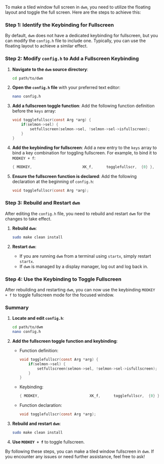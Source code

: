 To make a tiled window full screen in `dwm`, you need to utilize the floating layout and toggle the full screen. Here are the steps to achieve this:

### Step 1: Identify the Keybinding for Fullscreen

By default, `dwm` does not have a dedicated keybinding for fullscreen, but you can modify the `config.h` file to include one. Typically, you can use the floating layout to achieve a similar effect.

### Step 2: Modify `config.h` to Add a Fullscreen Keybinding

1. **Navigate to the `dwm` source directory**:
   ```sh
   cd path/to/dwm
   ```

2. **Open the `config.h` file** with your preferred text editor:
   ```sh
   nano config.h
   ```

3. **Add a fullscreen toggle function**:
   Add the following function definition before the `keys` array:

   ```c
   void togglefullscr(const Arg *arg) {
       if(selmon->sel) {
           setfullscreen(selmon->sel, !selmon->sel->isfullscreen);
       }
   }
   ```

4. **Add the keybinding for fullscreen**:
   Add a new entry to the `keys` array to bind a key combination for toggling fullscreen. For example, to bind it to `MODKEY + f`:

   ```c
   { MODKEY,                       XK_f,      togglefullscr,  {0} },
   ```

5. **Ensure the fullscreen function is declared**:
   Add the following declaration at the beginning of `config.h`:

   ```c
   void togglefullscr(const Arg *arg);
   ```

### Step 3: Rebuild and Restart `dwm`

After editing the `config.h` file, you need to rebuild and restart `dwm` for the changes to take effect.

1. **Rebuild `dwm`**:
   ```sh
   sudo make clean install
   ```

2. **Restart `dwm`**:
   - If you are running `dwm` from a terminal using `startx`, simply restart `startx`.
   - If `dwm` is managed by a display manager, log out and log back in.

### Step 4: Use the Keybinding to Toggle Fullscreen

After rebuilding and restarting `dwm`, you can now use the keybinding `MODKEY + f` to toggle fullscreen mode for the focused window.

### Summary

1. **Locate and edit `config.h`**:
   ```sh
   cd path/to/dwm
   nano config.h
   ```

2. **Add the fullscreen toggle function and keybinding**:

   - Function definition:
     ```c
     void togglefullscr(const Arg *arg) {
         if(selmon->sel) {
             setfullscreen(selmon->sel, !selmon->sel->isfullscreen);
         }
     }
     ```

   - Keybinding:
     ```c
     { MODKEY,                       XK_f,      togglefullscr,  {0} },
     ```

   - Function declaration:
     ```c
     void togglefullscr(const Arg *arg);
     ```

3. **Rebuild and restart `dwm`**:
   ```sh
   sudo make clean install
   ```

4. **Use `MODKEY + f`** to toggle fullscreen.

By following these steps, you can make a tiled window fullscreen in `dwm`. If you encounter any issues or need further assistance, feel free to ask!